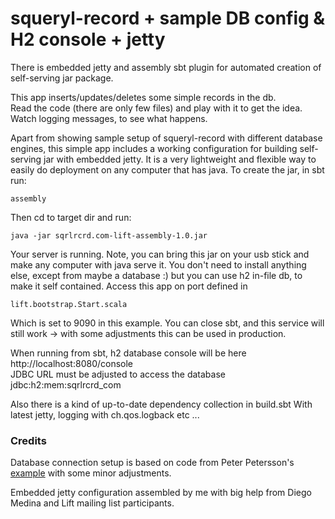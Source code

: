 squeryl-record + sample DB config & H2 console + jetty
======================================================

There is embedded jetty and assembly sbt plugin for automated creation
of self-serving jar package.

This app inserts/updates/deletes some simple records in the db.  
Read the code (there are only few files) and play with it to get the idea.  
Watch logging messages, to see what happens.

Apart from showing sample setup of squeryl-record with different database
engines, this simple app includes a working configuration for building
self-serving jar with embedded jetty. It is a very lightweight and flexible
way to easily do deployment on any computer that has java. To create the
jar, in sbt run:

    assembly
    
Then cd to target dir and run:

    java -jar sqrlrcrd.com-lift-assembly-1.0.jar
    
Your server is running. Note, you can bring this jar on your usb stick and make
any computer with java serve it. You don't need to install anything else,
except from maybe a database :) but you can use h2 in-file db, to make it
self contained. Access this app on port defined in

    lift.bootstrap.Start.scala
    
Which is set to 9090 in this example. You can close sbt, and this service
will still work -> with some adjustments this can be used in production.

When running from sbt, h2 database console will be here  
http://localhost:8080/console  
JDBC URL must be adjusted to access the database  
jdbc:h2:mem:sqrlrcrd_com  

Also there is a kind of up-to-date dependency collection in build.sbt
With latest jetty, logging with ch.qos.logback etc ...

### Credits

Database connection setup is based on code from Peter Petersson's
[example](https://github.com/karma4u101/Basic-SquerylRecord-User-Setup)
with some minor adjustments.

Embedded jetty configuration assembled by me with big help from Diego Medina
and Lift mailing list participants.
